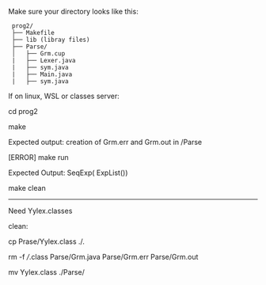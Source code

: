 Make sure your directory looks like this:

     prog2/
     ├── Makefile
     ├── lib (libray files)
     ├── Parse/
     │   ├── Grm.cup
     |   ├── Lexer.java
     |   ├── sym.java
     |   ├── Main.java
     |   ├── sym.java
If on linux, WSL or classes server:

cd prog2

make

Expected output:
creation of Grm.err and Grm.out in /Parse


[ERROR]
make run

Expected Output: SeqExp(
                        ExpList())


make clean

________
Need Yylex.classes 


clean:

cp Prase/Yylex.class ./.

rm -f */*.class Parse/Grm.java Parse/Grm.err Parse/Grm.out

mv Yylex.class ./Parse/





